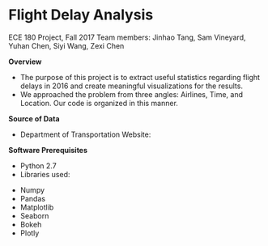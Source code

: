 # Flight Delay Analysis
ECE 180 Project, Fall 2017
Team members: Jinhao Tang, Sam Vineyard, Yuhan Chen, Siyi Wang, Zexi Chen

**Overview**
* The purpose of this project is to extract useful statistics regarding flight delays in 2016 and create meaningful visualizations for the results.
* We approached the problem from three angles: Airlines, Time, and Location. Our code is organized in this manner.

**Source of Data**
* Department of Transportation Website: 

**Software Prerequisites**
* Python 2.7
* Libraries used:
 - Numpy
 - Pandas
 - Matplotlib
 - Seaborn
 - Bokeh
 - Plotly
